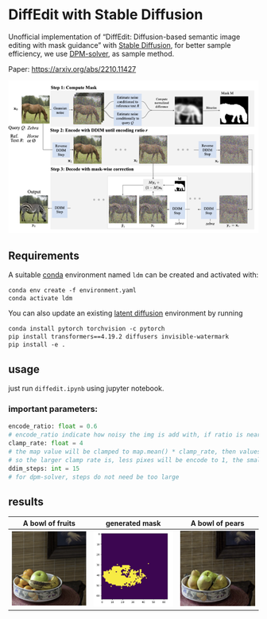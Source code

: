 # DiffEdit with Stable Diffusion
Unofficial implementation of “DiffEdit: Diffusion-based semantic image editing with mask guidance” with [Stable Diffusion](https://github.com/CompVis/stable-diffusion), for better sample efficiency, we use [DPM-solver](https://github.com/LuChengTHU/dpm-solver), as sample method.

Paper: https://arxiv.org/abs/2210.11427

![paper](./assets/paper.png)



## Requirements

A suitable [conda](https://conda.io/) environment named `ldm` can be created
and activated with:

```
conda env create -f environment.yaml
conda activate ldm
```

You can also update an existing [latent diffusion](https://github.com/CompVis/latent-diffusion) environment by running

```
conda install pytorch torchvision -c pytorch
pip install transformers==4.19.2 diffusers invisible-watermark
pip install -e .
```



## usage

just run `diffedit.ipynb` using jupyter notebook.

### important parameters:

```python
encode_ratio: float = 0.6
# encode_ratio indicate how noisy the img is add with, if ratio is near zero, the origin img is likely to return, if ratio is near 1.0, it may casue some problem
clamp_rate: float = 4
# the map value will be clamped to map.mean() * clamp_rate, then values will be scaled into 0~1, then term into binary(split at 0.5). so if a map value is large than map.mean() * clamp_rate * 0.5 will be encode to 1, less will be encode to 0. 
# so the larger clamp rate is, less pixes will be encode to 1, the small clamp rate is, the more pixes will be encode to 1.
ddim_steps: int = 15
# for dpm-solver, steps do not need be too large
```







## results

| A bowl of fruits               | generated mask               | A bowl of pears                |
| ------------------------------ | ---------------------------- | ------------------------------ |
| ![origin](./assets/origin.png) | ![origin](./assets/mask.png) | ![origin](./assets/target.png) |

